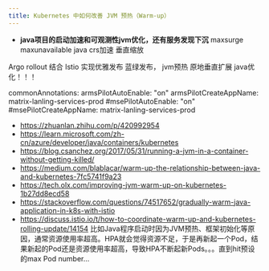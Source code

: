 ```yaml
---
title: Kubernetes 中如何改善 JVM 预热（Warm-up）
---
```

- **java项目的启动加速和可观测性jvm优化，还有服务发现下沉**
  maxsurge maxunavailable  java crs加速   垂直缩放
  
Argo rollout 结合 Istio 实现优雅发布 蓝绿发布， jvm预热 原地垂直扩展 java优化！！！
<!-- truncate -->
commonAnnotations:
  armsPilotAutoEnable: "on"
  armsPilotCreateAppName: matrix-lanling-services-prod
  #msePilotAutoEnable: "on"
  #msePilotCreateAppName: matrix-lanling-services-prod

- https://zhuanlan.zhihu.com/p/420992954
- https://learn.microsoft.com/zh-cn/azure/developer/java/containers/kubernetes
- https://blog.csanchez.org/2017/05/31/running-a-jvm-in-a-container-without-getting-killed/
- https://medium.com/blablacar/warm-up-the-relationship-between-java-and-kubernetes-7fc5741f9a23
- https://tech.olx.com/improving-jvm-warm-up-on-kubernetes-1b27dd8ecd58
- https://stackoverflow.com/questions/74517652/gradually-warm-java-application-in-k8s-with-istio
- https://discuss.istio.io/t/how-to-coordinate-warm-up-and-kubernetes-rolling-update/14154
比如Java程序启动时因为JVM预热、框架初始化等原因，通常资源使用率超高。HPA就会觉得资源不足，于是再新起一个Pod，结果新起的Pod还是资源使用率超高，导致HPA不断起新Pods。。。直到hit预设的max Pod number...

